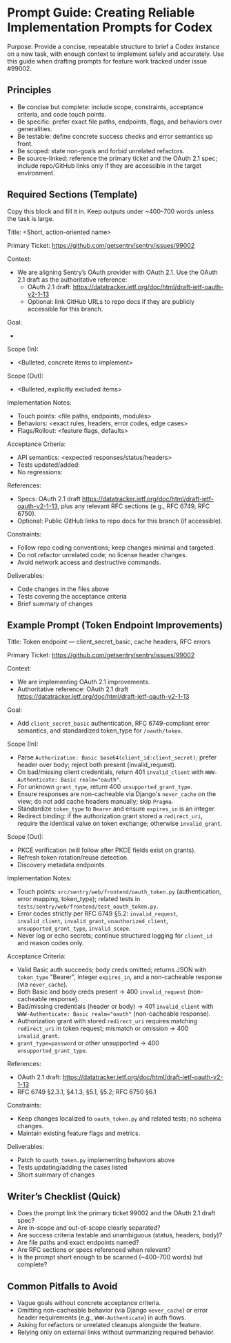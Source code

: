 # Prompt Guide: Creating Reliable Implementation Prompts for Codex

Purpose: Provide a concise, repeatable structure to brief a Codex instance on a new task, with enough context to implement safely and accurately. Use this guide when drafting prompts for feature work tracked under issue #99002.

## Principles
- Be concise but complete: include scope, constraints, acceptance criteria, and code touch points.
- Be specific: prefer exact file paths, endpoints, flags, and behaviors over generalities.
- Be testable: define concrete success checks and error semantics up front.
- Be scoped: state non-goals and forbid unrelated refactors.
- Be source-linked: reference the primary ticket and the OAuth 2.1 spec; include repo/GitHub links only if they are accessible in the target environment.

## Required Sections (Template)
Copy this block and fill it in. Keep outputs under ~400–700 words unless the task is large.

Title: <Short, action-oriented name>

Primary Ticket: https://github.com/getsentry/sentry/issues/99002

Context:
- We are aligning Sentry’s OAuth provider with OAuth 2.1. Use the OAuth 2.1 draft as the authoritative reference:
  - OAuth 2.1 draft: https://datatracker.ietf.org/doc/html/draft-ietf-oauth-v2-1-13
  - Optional: link GitHub URLs to repo docs if they are publicly accessible for this branch.

Goal:
- <Single-sentence outcome of this task>

Scope (In):
- <Bulleted, concrete items to implement>

Scope (Out):
- <Bulleted, explicitly excluded items>

Implementation Notes:
- Touch points: <file paths, endpoints, modules>
- Behaviors: <exact rules, headers, error codes, edge cases>
- Flags/Rollout: <feature flags, defaults>

Acceptance Criteria:
- API semantics: <expected responses/status/headers>
- Tests updated/added: <files or cases>
- No regressions: <constraints or notes>

References:
- Specs: OAuth 2.1 draft https://datatracker.ietf.org/doc/html/draft-ietf-oauth-v2-1-13, plus any relevant RFC sections (e.g., RFC 6749, RFC 6750).
- Optional: Public GitHub links to repo docs for this branch (if accessible).

Constraints:
- Follow repo coding conventions; keep changes minimal and targeted.
- Do not refactor unrelated code; no license header changes.
- Avoid network access and destructive commands.

Deliverables:
- Code changes in the files above
- Tests covering the acceptance criteria
- Brief summary of changes

## Example Prompt (Token Endpoint Improvements)
Title: Token endpoint — client_secret_basic, cache headers, RFC errors

Primary Ticket: https://github.com/getsentry/sentry/issues/99002

Context:
- We are implementing OAuth 2.1 improvements.
- Authoritative reference: OAuth 2.1 draft https://datatracker.ietf.org/doc/html/draft-ietf-oauth-v2-1-13

Goal:
- Add `client_secret_basic` authentication, RFC 6749-compliant error semantics, and standardized token_type for `/oauth/token`.

Scope (In):
- Parse `Authorization: Basic base64(client_id:client_secret)`; prefer header over body; reject both present (invalid_request).
- On bad/missing client credentials, return 401 `invalid_client` with `WWW-Authenticate: Basic realm="oauth"`.
- For unknown `grant_type`, return 400 `unsupported_grant_type`.
- Ensure responses are non-cacheable via Django's `never_cache` on the view; do not add cache headers manually; skip `Pragma`.
- Standardize `token_type` to `Bearer` and ensure `expires_in` is an integer.
- Redirect binding: if the authorization grant stored a `redirect_uri`, require the identical value on token exchange; otherwise `invalid_grant`.

Scope (Out):
- PKCE verification (will follow after PKCE fields exist on grants).
- Refresh token rotation/reuse detection.
- Discovery metadata endpoints.

Implementation Notes:
- Touch points: `src/sentry/web/frontend/oauth_token.py` (authentication, error mapping, token_type); related tests in `tests/sentry/web/frontend/test_oauth_token.py`.
- Error codes strictly per RFC 6749 §5.2: `invalid_request`, `invalid_client`, `invalid_grant`, `unauthorized_client`, `unsupported_grant_type`, `invalid_scope`.
- Never log or echo secrets; continue structured logging for `client_id` and reason codes only.

Acceptance Criteria:
- Valid Basic auth succeeds; body creds omitted; returns JSON with `token_type` "Bearer", integer `expires_in`, and a non-cacheable response (via `never_cache`).
- Both Basic and body creds present → 400 `invalid_request` (non-cacheable response).
- Bad/missing credentials (header or body) → 401 `invalid_client` with `WWW-Authenticate: Basic realm="oauth"` (non-cacheable response).
- Authorization grant with stored `redirect_uri` requires matching `redirect_uri` in token request; mismatch or omission → 400 `invalid_grant`.
- `grant_type=password` or other unsupported → 400 `unsupported_grant_type`.

References:
- OAuth 2.1 draft: https://datatracker.ietf.org/doc/html/draft-ietf-oauth-v2-1-13
- RFC 6749 §2.3.1, §4.1.3, §5.1, §5.2; RFC 6750 §6.1

Constraints:
- Keep changes localized to `oauth_token.py` and related tests; no schema changes.
- Maintain existing feature flags and metrics.

Deliverables:
- Patch to `oauth_token.py` implementing behaviors above
- Tests updating/adding the cases listed
- Short summary of changes

## Writer’s Checklist (Quick)
- Does the prompt link the primary ticket 99002 and the OAuth 2.1 draft spec?
- Are in-scope and out-of-scope clearly separated?
- Are success criteria testable and unambiguous (status, headers, body)?
- Are file paths and exact endpoints named?
- Are RFC sections or specs referenced when relevant?
- Is the prompt short enough to be scanned (~400–700 words) but complete?

## Common Pitfalls to Avoid
- Vague goals without concrete acceptance criteria.
 - Omitting non-cacheable behavior (via Django `never_cache`) or error header requirements (e.g., `WWW-Authenticate`) in auth flows.
- Asking for refactors or unrelated cleanups alongside the feature.
- Relying only on external links without summarizing required behavior.
